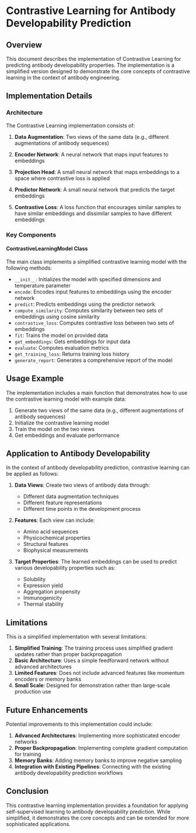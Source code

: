 # Contrastive Learning for Antibody Developability Prediction

## Overview

This document describes the implementation of Contrastive Learning for predicting antibody developability properties. The implementation is a simplified version designed to demonstrate the core concepts of contrastive learning in the context of antibody engineering.

## Implementation Details

### Architecture

The Contrastive Learning implementation consists of:

1. **Data Augmentation**: Two views of the same data (e.g., different augmentations of antibody sequences)

2. **Encoder Network**: A neural network that maps input features to embeddings

3. **Projection Head**: A small neural network that maps embeddings to a space where contrastive loss is applied

4. **Predictor Network**: A small neural network that predicts the target embeddings

5. **Contrastive Loss**: A loss function that encourages similar samples to have similar embeddings and dissimilar samples to have different embeddings

### Key Components

#### ContrastiveLearningModel Class

The main class implements a simplified contrastive learning model with the following methods:

- `__init__`: Initializes the model with specified dimensions and temperature parameter
- `encode`: Encodes input features to embeddings using the encoder network
- `predict`: Predicts embeddings using the predictor network
- `compute_similarity`: Computes similarity between two sets of embeddings using cosine similarity
- `contrastive_loss`: Computes contrastive loss between two sets of embeddings
- `fit`: Trains the model on provided data
- `get_embeddings`: Gets embeddings for input data
- `evaluate`: Computes evaluation metrics
- `get_training_loss`: Returns training loss history
- `generate_report`: Generates a comprehensive report of the model

## Usage Example

The implementation includes a main function that demonstrates how to use the contrastive learning model with example data:

1. Generate two views of the same data (e.g., different augmentations of antibody sequences)
2. Initialize the contrastive learning model
3. Train the model on the two views
4. Get embeddings and evaluate performance

## Application to Antibody Developability

In the context of antibody developability prediction, contrastive learning can be applied as follows:

1. **Data Views**: Create two views of antibody data through:
   - Different data augmentation techniques
   - Different feature representations
   - Different time points in the development process

2. **Features**: Each view can include:
   - Amino acid sequences
   - Physicochemical properties
   - Structural features
   - Biophysical measurements

3. **Target Properties**: The learned embeddings can be used to predict various developability properties such as:
   - Solubility
   - Expression yield
   - Aggregation propensity
   - Immunogenicity
   - Thermal stability

## Limitations

This is a simplified implementation with several limitations:

1. **Simplified Training**: The training process uses simplified gradient updates rather than proper backpropagation
2. **Basic Architecture**: Uses a simple feedforward network without advanced architectures
3. **Limited Features**: Does not include advanced features like momentum encoders or memory banks
4. **Small Scale**: Designed for demonstration rather than large-scale production use

## Future Enhancements

Potential improvements to this implementation could include:

1. **Advanced Architectures**: Implementing more sophisticated encoder networks
2. **Proper Backpropagation**: Implementing complete gradient computation for training
3. **Memory Banks**: Adding memory banks to improve negative sampling
4. **Integration with Existing Pipelines**: Connecting with the existing antibody developability prediction workflows

## Conclusion

This contrastive learning implementation provides a foundation for applying self-supervised learning to antibody developability prediction. While simplified, it demonstrates the core concepts and can be extended for more sophisticated applications.
